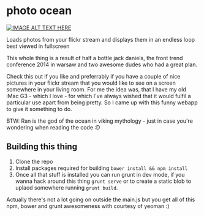 photo ocean
===========

[![IMAGE ALT TEXT HERE](http://img.youtube.com/vi/tyj6rZivVCk/0.jpg)](http://www.youtube.com/watch?v=tyj6rZivVCk)

Loads photos from your flickr stream and displays them in an endless loop best viewed in fullscreen

This whole thing is a result of half a bottle jack daniels, the front trend conference 2014 in warsaw and two awesome dudes who had a great plan.

Check this out if you like and preferrably if you have a couple of nice pictures in your flickr stream that you would like to see on a screen somewhere in your living room.
For me the idea was, that I have my old iMac G3 - which I love - for which I've always wished that it would fulfil a particular use apart from being pretty. So I came up with this funny webapp to give it something to do.

BTW: Ran is the god of the ocean in viking mythology - just in case you're wondering when reading the code :D

Building this thing
-------------------

1. Clone the repo 
2. Install packages required for building ```bower install && npm install```
3. Once all that stuff is installed you can run grunt in dev mode, if you wanna hack around this thing ```grunt serve``` or to create a static blob to uplaod somewhere running ```grunt build```.

Actually there's not a lot going on outside the main.js but you get all of this npm, bower and grunt awesomeness with courtesy of yeoman :)
